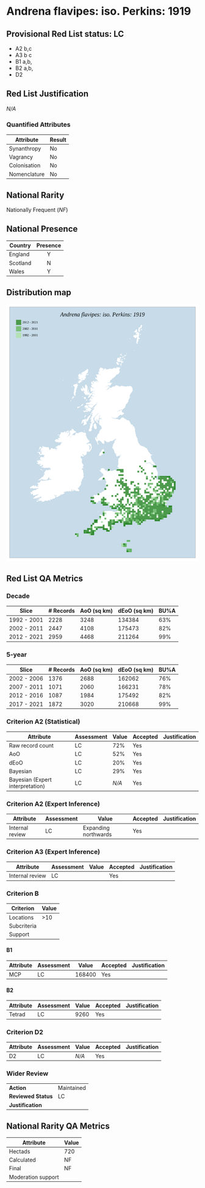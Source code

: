 # Andrena flavipes: iso. Perkins: 1919

## Provisional Red List status: LC
- A2 b,c
- A3 b
c
- B1 a,b, 
- B2 a,b, 
- D2

## Red List Justification
*N/A*
### Quantified Attributes
|Attribute|Result|
|---|---|
|Synanthropy|No|
|Vagrancy|No|
|Colonisation|No|
|Nomenclature|No|


## National Rarity
Nationally Frequent (*NF*)

## National Presence
|Country|Presence
|---|:-:|
|England|Y|
|Scotland|N|
|Wales|Y|


## Distribution map
![](../map/15.svg)

## Red List QA Metrics
### Decade
| Slice | # Records | AoO (sq km) | dEoO (sq km) |BU%A |
|---|---|---|---|---|
|1992 - 2001|2228|3248|134384|63%|
|2002 - 2011|2447|4108|175473|82%|
|2012 - 2021|2959|4468|211264|99%|
### 5-year
| Slice | # Records | AoO (sq km) | dEoO (sq km) |BU%A |
|---|---|---|---|---|
|2002 - 2006|1376|2688|162062|76%|
|2007 - 2011|1071|2060|166231|78%|
|2012 - 2016|1087|1984|175492|82%|
|2017 - 2021|1872|3020|210668|99%|
### Criterion A2 (Statistical)
|Attribute|Assessment|Value|Accepted|Justification
|---|---|---|---|---|
|Raw record count|LC|72%|Yes||
|AoO|LC|52%|Yes||
|dEoO|LC|20%|Yes||
|Bayesian|LC|29%|Yes||
|Bayesian (Expert interpretation)|LC|*N/A*|Yes||
### Criterion A2 (Expert Inference)
|Attribute|Assessment|Value|Accepted|Justification
|---|---|---|---|---|
|Internal review|LC|Expanding northwards|Yes||
### Criterion A3 (Expert Inference)
|Attribute|Assessment|Value|Accepted|Justification
|---|---|---|---|---|
|Internal review|LC||Yes||
### Criterion B
|Criterion| Value|
|---|---|
|Locations|>10|
|Subcriteria||
|Support||
#### B1
|Attribute|Assessment|Value|Accepted|Justification
|---|---|---|---|---|
|MCP|LC|168400|Yes||
#### B2
|Attribute|Assessment|Value|Accepted|Justification
|---|---|---|---|---|
|Tetrad|LC|9260|Yes||
### Criterion D2
|Attribute|Assessment|Value|Accepted|Justification
|---|---|---|---|---|
|D2|LC|*N/A*|Yes||
### Wider Review
|  |  |
|---|---|
|**Action**|Maintained|
|**Reviewed Status**|LC|
|**Justification**||


## National Rarity QA Metrics
|Attribute|Value|
|---|---|
|Hectads|720|
|Calculated|NF|
|Final|NF|
|Moderation support||



